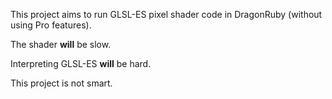 This project aims to run GLSL-ES pixel shader code in DragonRuby (without using Pro features).

The shader **will** be slow.

Interpreting GLSL-ES **will** be hard.

This project is not smart.
